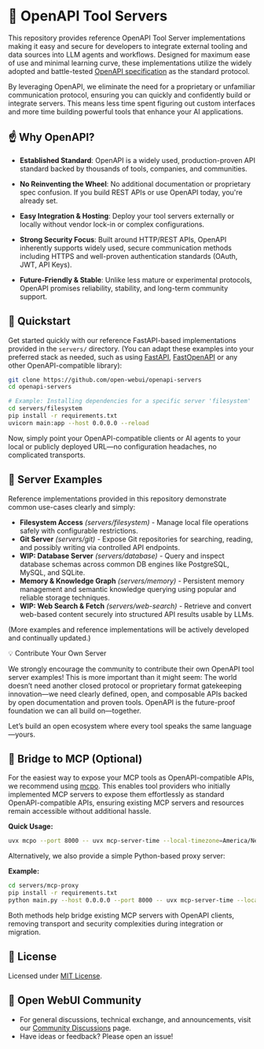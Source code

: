 # 🌟 OpenAPI Tool Servers

This repository provides reference OpenAPI Tool Server implementations making it easy and secure for developers to integrate external tooling and data sources into LLM agents and workflows. Designed for maximum ease of use and minimal learning curve, these implementations utilize the widely adopted and battle-tested [OpenAPI specification](https://www.openapis.org/) as the standard protocol.

By leveraging OpenAPI, we eliminate the need for a proprietary or unfamiliar communication protocol, ensuring you can quickly and confidently build or integrate servers. This means less time spent figuring out custom interfaces and more time building powerful tools that enhance your AI applications.

## ☝️ Why OpenAPI?

- **Established Standard**: OpenAPI is a widely used, production-proven API standard backed by thousands of tools, companies, and communities.

- **No Reinventing the Wheel**: No additional documentation or proprietary spec confusion. If you build REST APIs or use OpenAPI today, you're already set.

- **Easy Integration & Hosting**: Deploy your tool servers externally or locally without vendor lock-in or complex configurations.

- **Strong Security Focus**: Built around HTTP/REST APIs, OpenAPI inherently supports widely used, secure communication methods including HTTPS and well-proven authentication standards (OAuth, JWT, API Keys).

- **Future-Friendly & Stable**: Unlike less mature or experimental protocols, OpenAPI promises reliability, stability, and long-term community support.

## 🚀 Quickstart

Get started quickly with our reference FastAPI-based implementations provided in the `servers/` directory. (You can adapt these examples into your preferred stack as needed, such as using [FastAPI](https://fastapi.tiangolo.com/), [FastOpenAPI](https://github.com/mr-fatalyst/fastopenapi) or any other OpenAPI-compatible library):

```bash
git clone https://github.com/open-webui/openapi-servers
cd openapi-servers

# Example: Installing dependencies for a specific server 'filesystem'
cd servers/filesystem
pip install -r requirements.txt
uvicorn main:app --host 0.0.0.0 --reload
```

Now, simply point your OpenAPI-compatible clients or AI agents to your local or publicly deployed URL—no configuration headaches, no complicated transports.

## 📂 Server Examples

Reference implementations provided in this repository demonstrate common use-cases clearly and simply:

- **Filesystem Access** _(servers/filesystem)_ - Manage local file operations safely with configurable restrictions.
- **Git Server** _(servers/git)_ - Expose Git repositories for searching, reading, and possibly writing via controlled API endpoints.
- **WIP: Database Server** _(servers/database)_ - Query and inspect database schemas across common DB engines like PostgreSQL, MySQL, and SQLite.
- **Memory & Knowledge Graph** _(servers/memory)_ - Persistent memory management and semantic knowledge querying using popular and reliable storage techniques.
- **WIP: Web Search & Fetch** _(servers/web-search)_ - Retrieve and convert web-based content securely into structured API results usable by LLMs.

(More examples and reference implementations will be actively developed and continually updated.)

💡 Contribute Your Own Server

We strongly encourage the community to contribute their own OpenAPI tool server examples! This is more important than it might seem: The world doesn’t need another closed protocol or proprietary format gatekeeping innovation—we need clearly defined, open, and composable APIs backed by open documentation and proven tools. OpenAPI is the future-proof foundation we can all build on—together.

Let’s build an open ecosystem where every tool speaks the same language—yours.

## 🔌 Bridge to MCP (Optional)

For the easiest way to expose your MCP tools as OpenAPI-compatible APIs, we recommend using [mcpo](https://github.com/open-webui/mcpo). This enables tool providers who initially implemented MCP servers to expose them effortlessly as standard OpenAPI-compatible APIs, ensuring existing MCP servers and resources remain accessible without additional hassle.

**Quick Usage:**
```bash
uvx mcpo --port 8000 -- uvx mcp-server-time --local-timezone=America/New_York
```

Alternatively, we also provide a simple Python-based proxy server:

**Example:**
```bash
cd servers/mcp-proxy
pip install -r requirements.txt
python main.py --host 0.0.0.0 --port 8000 -- uvx mcp-server-time --local-timezone=America/New_York
```

Both methods help bridge existing MCP servers with OpenAPI clients, removing transport and security complexities during integration or migration.

## 📜 License

Licensed under [MIT License](LICENSE).

## 🌱 Open WebUI Community  

- For general discussions, technical exchange, and announcements, visit our [Community Discussions](https://github.com/open-webui/openapi-servers/discussions) page.
- Have ideas or feedback? Please open an issue!
